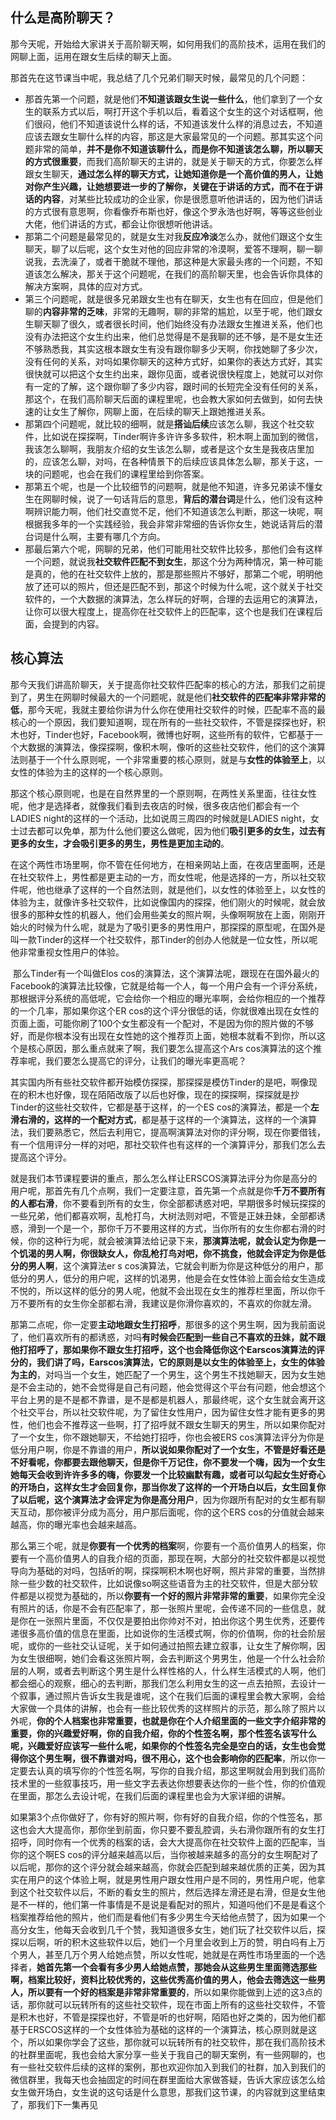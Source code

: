 ## 什么是高阶聊天？

​	那今天呢，开始给大家讲关于高阶聊天啊，如何用我们的高阶技术，运用在我们的网聊上面，运用在跟女生后续的聊天上面。

​	那首先在这节课当中呢，我总结了几个兄弟们聊天时候，最常见的几个问题：

- 那首先第一个问题，就是他们**不知道该跟女生说一些什么**，他们拿到了一个女生的联系方式以后，啊打开这个手机以后，看着这个女生的这个对话框啊，他们很闷，他们不知道该说什么样的话，不知道该发什么样的消息过去，不知道应该去跟女生聊什么样的内容，那这是大家最常见的一个问题。那其实这个问题非常的简单，**并不是你不知道该聊什么，而是你不知道该怎么聊，所以聊天的方式很重要**，而我们高阶聊天的主讲的，就是关于聊天的方式，你要怎么样跟女生聊天，**通过怎么样的聊天方式，让她知道你是一个高价值的男人，让她对你产生兴趣，让她想要进一步的了解你，关键在于讲话的方式，而不在于讲话的内容**，对某些比较成功的企业家，你是很愿意听他讲话的，因为他们讲话的方式很有意思啊，你看像乔布斯也好，像这个罗永浩也好啊，等等这些创业大佬，他们讲话的方式，都会让你很想听他讲话。
- 那第二个问题是最常见的，就是女生对我**反应冷淡**怎么办，就他们跟这个女生聊天，聊了以后呢，这个女生对他的回应非常的冷漠啊，爱答不理啊，聊一聊说我，去洗澡了，或者干脆就不理他，那这种是大家最头疼的一个问题，不知道该怎么解决，那关于这个问题呢，在我们的高阶聊天里，也会告诉你具体的解决方案啊，具体的应对方式。
- 第三个问题呢，就是很多兄弟跟女生也有在聊天，女生也有在回应，但是他们聊的**内容非常的乏味**，非常的无趣啊，聊的非常的尴尬，以至于呢，他们跟女生聊天聊了很久，或者很长时间，他们始终没有办法跟女生推进关系，他们也没有办法把这个女生约出来，他们总觉得是不是我聊的还不够，是不是女生还不够熟悉我，其实这根本跟女生有没有跟你聊多少天啊，你找她聊了多少次，没有任何的关系，对吗如果你聊天的这种方式好，如果你的表达方式好，其实很快就可以把这个女生约出来，跟你见面，或者说很快程度上，她就可以对你有一定的了解，这个跟你聊了多少内容，跟时间的长短完全没有任何的关系，那这个，在我们高阶聊天后面的课程里呢，也会教大家如何去做到，如何去快速的让女生了解你，网聊上面，在后续的聊天上跟她推进关系。
- 那第四个问题呢，就比较的细啊，就是**搭讪后续**应该怎么聊，我这个社交软件，比如说在探探啊，Tinder啊许多许许多多软件，积木啊上面加到的微信，我该怎么聊啊，我朋友介绍的女生该怎么聊，或者是这个女生是我夜店里加的，应该怎么聊，对吗，在各种情景下的后续应该具体怎么聊，那关于这，一块的问题呢，也会在我们的课程里给到你答案。
- 那第五个呢，也是一个比较细节的问题啊，就是他不知道，许多兄弟读不懂女生在网聊时候，说了一句话背后的意思，**背后的潜台词**是什么，他们没有这种啊辨识能力啊，他们社交直觉不足，他们不知道该怎么判断，那这一块呢，啊根据我多年的一个实践经验，我会非常非常细的告诉你女生，她说话背后的潜台词是什么啊，主要有哪几个方向。
- 那最后第六个呢，网聊的兄弟，他们可能用社交软件比较多，那他们会有这样一个问题，就说我**社交软件匹配不到女生**，那这个分为两种情况，第一种可能是真的，他的在社交软件上放的，那是那些照片不够好，那第二个呢，明明他放了还可以的照片，但还是匹配不到，那这个时候为什么呢，这个就关于社交软件的，一个大数据的演算法，怎么样玩的好啊，合理的去运用它的演算法，让你可以很大程度上，提高你在社交软件上的匹配率，这个也是我们在课程后面，会提到的内容。

## 核心算法

​	那今天我们讲高阶聊天，关于提高你社交软件匹配率的核心的方法，那我们之前提到了，男生在网聊时候最大的一个问题呢，就是他们**社交软件的匹配率非常非常的低**，那今天呢，我就主要给你讲为什么你在使用社交软件的时候，匹配率不高的最核心的一个原因，我们要知道啊，现在所有的一些社交软件，不管是探探也好，积木也好，Tinder也好，Facebook啊，微博也好啊，这些所有的软件，它都基于一个大数据的演算法，像探探啊，像积木啊，像听的这些社交软件，他们的这个演算法则基于一个什么原则呢，一个非常重要的核心原则，就是与**女性的体验至上**，以女性的体验为主的这样的一个核心原则。

​	那这个核心原则呢，也是在自然界里的一个原则啊，在两性关系里面，往往女性呢，他才是选择者，就像我们看到去夜店的时候，很多夜店他们都会有一个LADIES night的这样的一个活动，比如说周三周四的时候就是LADIES night，女士过去都可以免单，那为什么他们要这么做呢，因为他们**吸引更多的女生，过去有更多的女生，才会吸引更多的男生，男性是更加主动的**。

​	在这个两性市场里啊，你不管在任何地方，在相亲网站上面，在夜店里面啊，还是在社交软件上，男性都是更主动的一方，而女性呢，他是选择的一方，所以社交软件呢，他也继承了这样的一个自然法则，就是他们，以女性的体验至上，以女性的体验为主，就像许多社交软件，比如说像国内的探探，他们刚火的时候呢，就会放很多的那种女性的机器人，他们会用些美女的照片啊，头像啊啊放在上面，刚刚开始火的时候为什么呢，就是为了吸引更多的男性用户，那探探的原型呢，在国外是叫一款Tinder的这样一个社交软件，那Tinder的创办人他就是一位女性，所以呢他非常重视女性用户的体验。

​	那么Tinder有一个叫做Elos cos的演算法，这个演算法呢，跟现在在国外最火的Facebook的演算法比较像，它就是给每一个人，每一个用户会有一个评分系统，那根据评分系统的高低呢，它会给你一个相应的曝光率啊，会给你相应的一个推荐的一个几率，那如果你这个ER cos的这个评分很低的话，你就很难出现在女性的页面上面，可能你刷了100个女生都没有一个配对，不是因为你的照片做的不够好，而是你根本没有出现在女性她的这个推荐页上面，她根本就看不到你，所以这个是核心原因，那么重点就来了啊，我们要怎么提高这个Ars cos演算法的这个推荐率呢，我们要怎么提高它的评分，让我们的曝光率更高呢？

​	其实国内所有些社交软件都开始模仿探探，那探探是模仿Tinder的是吧，啊像现在的积木也好像，现在陌陌改版了以后也好像，现在的探探啊，探探就是抄Tinder的这些社交软件，它都是基于这样，的一个ES cos的演算法，都是一个**左滑右滑的，这样的一个配对方式**，都是基于这样的一个演算法，这样的一个演算法，我们要熟悉它，然后去利用它，提高啊演算法对你的评分啊，现在你要借钱，有一个信用评分一样的对吧，那社交软件也有这样的一个演算评分，那我们怎么去提高这个评分。

​	就是我们本节课程要讲的重点，那么怎么样让ERSCOS演算法评分为你是高分的用户呢，那首先有几个点啊，我们一定要注意，首先第一个点就是你**千万不要所有的人都右滑**，你不要看到所有的女生，你全部都诱惑对吧，早期很多时候玩探探的一些兄弟，他们都喜欢啊，乱枪打鸟，大树法则对吧，不管是正妹丑妹，全部都诱惑，滑到一个是一个，那你千万不要用这样的方式，当你所有的女生你都右滑的时候，你的这种行为呢，就会被演算法给记录下来，**那演算法呢，就会认定为你是一个饥渴的男人啊，你很缺女人，你乱枪打鸟对吧，你不挑食，他就会评定为你是低分的男人啊**，这个演算法er s cos演算法，它就会判断为你是这种低分的用户，那低分的男人，低分的用户呢，这样的饥渴男，他是会在女性体验上面会给女生造成不悦的，所以这样的低分的男人呢，他就不会出现在女生的推荐栏里面，所以你千万不要所有的女生你全部都右滑，我建议是你滑你喜欢的，不喜欢的你就左滑。

​	那第二点呢，你一定要**主动地跟女生打招呼**，那很多的这个男生啊，因为我前面说了，他们喜欢所有的都诱惑，对吗**有时候会匹配到一些自己不喜欢的丑妹，就不跟他打招呼了，那如果你不跟女生打招呼，这个也会降低你这个Earscos演算法的评分的，我们讲了吗，Earscos演算法，它的原则是以女生的体验至上，女生的体验为主的**，对吗当一个女生，她匹配了一个男生，这个男生不找她聊天，因为女生她是不会主动的，她不会觉得是自己有问题，他会觉得这个平台有问题，他会想这个平台上男的是不是都不靠谱，是不是都是机器人，那最终呢，这个女生就会离开这个社交平台，所以社交软件呢，为了留住女性用户，因为留住女性才能有更多的男性，他们也会不推荐这一些啊，打了招呼就不跟女生聊天的男生，所以如果你配对了一个女生，你不跟她聊天，不给她打招呼，你也会被ERS cos演算法评分为你是低分用户啊，你是不靠谱的用户，**所以说如果你配对了一个女生，不管是好看还是不好看呢，你都要去跟他聊天，但是你千万记住，你不要发一个嗨，因为一个女生她每天会收到许许多多的嗨，你要发一个比较幽默有趣，或者可以勾起女生好奇心的开场白，这样女生才会回复你，那当你发了这样的一个开场白以后，女生回复你了以后呢，这个演算法才会评定为你是高分用户**，因为你跟所有配对的女生都有聊天互动，那你被评分成为高分，用户那后面呢，你的这个ERS cos的分值就会越来越高，你的曝光率也会越来越高。

​	那么第三个呢，就是**你要有一个优秀的档案**啊，你要有一个高价值男人的档案，你要有一个高价值男人的自我介绍的页面，那现在啊，大部分的社交软件都是以视觉导向为基础的对吗，包括听的啊，探探啊积木啊也好啊，照片非常的重要，当然排除一些少数的社交软件，比如说像so啊这些语音为主的社交软件，但是大部分软件都是以视觉为基础的，所以**你要有一个好的照片非常非常的重要**，如果你完全没有照片的话，你是不会有匹配率了，那一张照片里呢，会传递不同的一些信息，就是你在一张照片里面，不仅仅是要拍出你帅对不对，拍出你这个男生优秀，还要传递很多高价值的信息在里面，比如说你的生活模式啊，你的价值啊，你的社会阶层呢，或你的一些社交认证呢，关于如何通过拍照去建立叙事，让女生了解你啊，因为女生很细啊，她们会看这张照片啊，会去判断这个男男生，他是一个什么社会阶层的人啊，或者去判断这个男生是什么样性格的人，什么样生活模式的人啊，他们都会细心的观察，细心的去判断，那我们怎么利用女生的这一点去拍照，去设计一个叙事，通过照片告诉女生我是谁呢，这个在我们后面的课程里会教大家啊，会给大家做一个具体的讲解，也会有一些比较优秀的这样照片的示范，那么除了照片以外呢，**你的个人档案也非常重要，也就是你在个人介绍里面的一些文字介绍非常的重要，你的兴趣爱好啊，你的自我介绍，你的个性签名啊，那个性签名该写什么呢，兴趣爱好应该写一些什么呢，如果你的个性签名完全是空白的话，女生也会觉得你这个男生啊，很不靠谱对吗，很不用心，这个也会影响你的匹配率**，所以你一定要去认真的填写你的个性签名啊，写你的自我介绍，那这里啊就会用到我们高阶技术里的一些叙事技巧，用一些文字去表达你想要表达你的一些个性，你的价值观在里面，那怎么去设计呢，在我们后面的课程里也会为大家详细的讲解。

​	如果第3个点你做好了，你有好的照片啊，你有好的自我介绍，你的个性签名，那这也会大大提高你，那你坐到前面，你只要不要乱腔调，头右滑你跟所有的女生打招呼，同时你有一个优秀的档案的话，会大大提高你在社交软件上面的匹配率，当你的这个啊ES cos的评分越来越高以后，当你被越来越多的高分的女生啊配对了以后呢，那你的这个评分就会越来越高，你就会匹配到越来越优质的正美，因为其实在用户的这个体验上啊，就是男性用户跟女性用户是不同的，男性用户呢，他拿到这个社交软件以后，不断的看女生的照片，然后选择左滑还是右滑，但是女生他是不一样的，他们第一件事情是不是说是看配对的照片，知道吗他们不是是看这个档案推荐给他的照片，他们而是看他们有多少男生今天给他点赞了，因为如果一个高分女生，他每天会收到几千个赞，我知道很多女生，她们玩了社交软件以后，探探以后啊，听的积木这些软件以后，她们一个月里会收到上万的赞，明白吗有上万个男人，甚至几万个男人给她点赞，所以女性呢，她就是在两性市场里面的一个选择者，**她首先第一个会看有多少男人给她点赞，那她会从这些男生里面筛选那些啊，档案比较好，资料比较优秀的，这些优秀高价值的男人，他会去筛选这一些男人，所以要有一个好的档案是非常非常重要的**，所以如果你能做到上述的这3点的话，那你就可以玩转所有的这些社交软件，现在市面上所有的这些社交软件，不管是积木也好，不管是探探也好，不管是听的也好啊，陌陌也好之类的，因为他们都基于ERSCOS这样的一个女性体验为基础的这样的一个演算法，核心原则就是这个，所以如果你学会了这些，那你就可以玩转所有的社交软件，那在我们高阶技术的社群里面呢，我也会给大家分享一些关于我自己的聊天案例，有一些网聊的，也有一些社交软件后续的这样的案例，那也欢迎你加入到我们的社群，加入到我们的微信群里，我每天也会抽固定的时间在群里面给大家做答疑，告诉大家应该怎么给女生做开场白，女生说的这句话是什么意思，那我们这节课，的内容就到这里结束了，那我们下一集再见